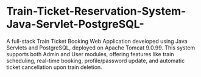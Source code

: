 # Train-Ticket-Reservation-System-Java-Servlet-PostgreSQL-
A full-stack Train Ticket Booking Web Application developed using Java Servlets and PostgreSQL, deployed on Apache Tomcat 9.0.99. This system supports both Admin and User modules, offering features like train scheduling, real-time booking, profile/password update, and automatic ticket cancellation upon train deletion.
